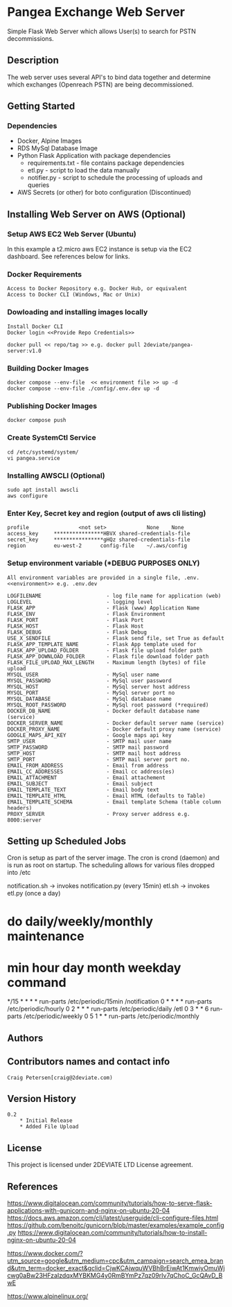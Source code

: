 # Pangea Exchange Web Server
Simple Flask Web Server which allows User(s) to search for PSTN decommissions.

## Description
The web server uses several API's to bind data together and determine which exchanges (Openreach PSTN) are being decommissioned.

## Getting Started

### Dependencies
* Docker, Alpine Images
* RDS MySql Database Image
* Python Flask Application with package dependencies
    * requirements.txt - file contains package dependencies
    * etl.py - script to load the data manually
    * notifier.py - script to schedule the processing of uploads and queries
* AWS Secrets (or other) for boto configuration (Discontinued)

## Installing Web Server on AWS (Optional)

### Setup AWS EC2 Web Server (Ubuntu)
In this example a t2.micro aws EC2 instance is setup via the EC2 dashboard.  See references below for links.

### Docker Requirements
    Access to Docker Repository e.g. Docker Hub, or equivalent
    Access to Docker CLI (Windows, Mac or Unix)

### Dowloading and installing images locally
    Install Docker CLI
    Docker login <<Provide Repo Credentials>>
    
    docker pull << repo/tag >> e.g. docker pull 2deviate/pangea-server:v1.0

### Building Docker Images
    docker compose --env-file  << environment file >> up -d
    docker compose --env-file ./config/.env.dev up -d

### Publishing Docker Images
    docker compose push

### Create SystemCtl Service
    cd /etc/systemd/system/
    vi pangea.service

### Installing AWSCLI (Optional)
    sudo apt install awscli
    aws configure

### Enter Key, Secret key and region (output of aws cli listing)
    profile                <not set>             None    None
    access_key     ****************HBVX shared-credentials-file
    secret_key     ****************gHQz shared-credentials-file
    region         eu-west-2      config-file    ~/.aws/config

### Setup environment variable (*DEBUG PURPOSES ONLY)
    All environment variables are provided in a single file, .env.<<environment>> e.g. .env.dev

    LOGFILENAME                     - log file name for application (web)
    LOGLEVEL                        - logging level 
    FLASK_APP                       - Flask (www) Application Name
    FLASK_ENV                       - Flask Environment
    FLASK_PORT                      - Flask Port
    FLASK_HOST                      - Flask Host
    FLASK_DEBUG                     - Flask Debug
    USE_X_SENDFILE                  - Flask send file, set True as default 
    FLASK_APP_TEMPLATE_NAME         - Flask App template used for
    FLASK_APP_UPLOAD_FOLDER         - Flask file upload folder path
    FLASK_APP_DOWNLOAD_FOLDER       - Flask file download folder path
    FLASK_FILE_UPLOAD_MAX_LENGTH    - Maximum length (bytes) of file upload
    MYSQL_USER                      - MySql user name
    MYSQL_PASSWORD                  - MySql user password
    MYSQL_HOST                      - MySql server host address
    MYSQL_PORT                      - MySql server port no    
    MYSQL_DATABASE                  - MySql database name
    MYSQL_ROOT_PASSWORD             - MySql root password (*required)
    DOCKER_DB_NAME                  - Docker default database name (service)
    DOCKER_SERVER_NAME              - Docker default server name (service)
    DOCKER_PROXY_NAME               - Docker default proxy name (service)
    GOOGLE_MAPS_API_KEY             - Google maps api key
    SMTP_USER                       - SMTP mail user name
    SMTP_PASSWORD                   - SMTP mail password
    SMTP_HOST                       - SMTP mail host address
    SMTP_PORT                       - SMTP mail server port no.
    EMAIL_FROM_ADDRESS              - Email from address
    EMAIL_CC_ADDRESSES              - Email cc address(es)
    EMAIL_ATTACHMENT                - Email attachement
    EMAIL_SUBJECT                   - Email subject
    EMAIL_TEMPLATE_TEXT             - Email body text
    EMAIL_TEMPLATE_HTML             - Email HTML (defaults to Table)
    EMAIL_TEMPLATE_SCHEMA           - Email template Schema (table column headers)
    PROXY_SERVER                    - Proxy server address e.g. 8000:server

## Setting up Scheduled Jobs
Cron is setup as part of the server image.  The cron is crond (daemon) and is run as root on startup.  The scheduling
allows for various files dropped into /etc

notification.sh -> invokes notification.py (every 15min)
etl.sh -> invokes etl.py (once a day)

# do daily/weekly/monthly maintenance
# min   hour    day     month   weekday command
*/15    *       *       *       *       run-parts /etc/periodic/15min       /notification
0       *       *       *       *       run-parts /etc/periodic/hourly
0       2       *       *       *       run-parts /etc/periodic/daily       /etl
0       3       *       *       6       run-parts /etc/periodic/weekly
0       5       1       *       *       run-parts /etc/periodic/monthly

## Authors

## Contributors names and contact info
    Craig Petersen[craig@2deviate.com)

## Version History
    0.2
        * Initial Release
        * Added File Upload

## License
This project is licensed under 2DEVIATE LTD License agreement.

## References
https://www.digitalocean.com/community/tutorials/how-to-serve-flask-applications-with-gunicorn-and-nginx-on-ubuntu-20-04
https://docs.aws.amazon.com/cli/latest/userguide/cli-configure-files.html
https://github.com/benoitc/gunicorn/blob/master/examples/example_config.py
https://www.digitalocean.com/community/tutorials/how-to-install-nginx-on-ubuntu-20-04

https://www.docker.com/?utm_source=google&utm_medium=cpc&utm_campaign=search_emea_brand&utm_term=docker_exact&gclid=CjwKCAjwquWVBhBrEiwAt1KmwiyOmuWjcwg0aBw23HFzaIzdqxMYBKMG4y0RmBYmPz7qz09rIv7qChoC_GcQAvD_BwE

https://www.alpinelinux.org/




